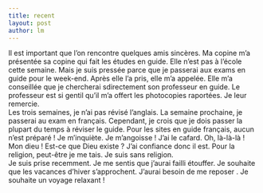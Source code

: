 ```yaml
---
title: recent 
layout: post
author: lm
---
```

<p> Il est important que l’on rencontre quelques amis sincères. Ma copine m’a présentée sa copine qui fait les études en guide. Elle n’est pas à l’école cette semaine. Mais je suis pressée parce que je passerai aux exams en guide pour le week-end. Après elle l’a pris, elle m’a appelée. Elle m’a conseillée que je chercherai sdirectement son professeur en guide. Le professeur est si gentil qu’il m’a offert les photocopies raportées. Je leur remercie.<br />
  Les trois semaines, je n’ai pas révisé l’anglais. La semaine prochaine, je passerai au exam en français. Cependant, je crois que je dois passer la plupart du temps à réviser le guide. Pour les sites en guide français, aucun n’est préparé ! Je m’inquiète. Je m’angoisse ! J’ai le cafard. Oh, là-là-là ! Mon dieu ! Est-ce que Dieu existe ? J’ai confiance donc il est. Pour la religion, peut-être je me tais. Je suis sans religion.<br />
  Je suis prise recemment. Je me sentis que j’aurai failli étouffer. Je souhaite que les vacances d’hiver s’approchent. J’aurai besoin de me reposer . Je souhaite un voyage relaxant !</p>
